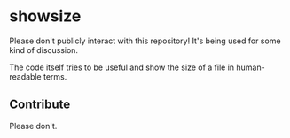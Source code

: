 # showsize

Please don't publicly interact with this repository! It's being used for some kind of discussion.

The code itself tries to be useful and show the size of a file in human-readable terms.

## Contribute

Please don't.
